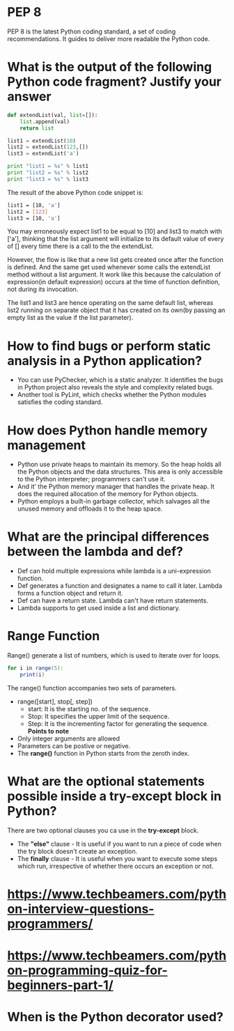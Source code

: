 # PEP 8
PEP 8 is the latest Python coding standard, a set of coding recommendations. It guides to deliver more readable the Python code.

# What is the output of the following Python code fragment? Justify your answer
```python
def extendList(val, list=[]):
    list.append(val)
    return list

list1 = extendList(10)
list2 = extendList(123,[])
list3 = extendList('a')

print "list1 = %s" % list1
print "list2 = %s" % list2
print "list3 = %s" % list3
```
The result of the above Python code snippet is:
```bash
list1 = [10, 'a']
list2 = [123]
list3 = [10, 'a']
```

You may erroneously expect list1 to be equal to [10] and list3 to match with ['a'], thinking that the list argument will initialize to its default value of every of [] every time there is a call to the the extendList.

However, the flow is like that a new list gets created once after the function is defined. And the same get used whenever some calls the extendList method without a list argument. It work like this because the calculation of expression(in default expression) occurs at the time of function definition, not during its invocation.

The list1 and list3 are hence operating on the same default list, whereas list2 running on separate object that it has created on its own(by passing an empty list as the value if the list parameter). 

# How to find bugs or perform static analysis in a Python application?
- You can use PyChecker, which is a static analyzer. It identifies the bugs in Python project also reveals the style and complexity related bugs.
- Another tool is PyLint, which checks whether the Python modules satisfies the coding standard.

# How does Python handle memory management
- Python use private heaps to maintain its memory. So the heap holds all the Python objects and the data structures. This area is only accessible to the Python interpreter; programmers can't use it.
- And it' the Python memory manager that handles the private heap. It does the required allocation of the memory for Python objects.
- Python employs a built-in garbage collector, which salvages all the unused memory and offloads it to the heap space.

# What are the principal differences between the lambda and def?
- Def can hold multiple expressions while lambda is a uni-expression function.
- Def generates a function and designates a name to call it later. Lambda forms a function object and return it.
- Def can have a return state. Lambda can't have return statements.
- Lambda supports to get used inside a list and dictionary.

# Range Function
Range() generate a list of numbers, which is used to iterate over for loops.

```java
for i in range(5):
    print(i)
```
The range() function accompanies two sets of parameters.
- range([start], stop[, step])
    - start: It is the starting no. of the sequence.
    - Stop: It specifies the upper limit of the sequence.
    - Step: It is the incrementing factor for generating the sequence.
**Points to note**
- Only integer arguments are allowed
- Parameters can be postive or negative.
- The **range()** function in Python starts from the zeroth index.

# What are the optional statements possible inside a try-except block in Python?
There are two optional clauses you ca use in the **try-except** block.
- The **"else"** clause - It is useful if you want to run a piece of code when the try block doesn't create an exception.
- The **finally** clause - It is useful when you want to execute some steps which run, irrespective of whether there occurs an exception or not.


# https://www.techbeamers.com/python-interview-questions-programmers/
# https://www.techbeamers.com/python-programming-quiz-for-beginners-part-1/

# When is the Python decorator used?
